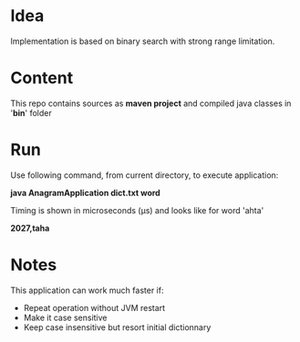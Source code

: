 # Idea
Implementation is based on binary search with strong range limitation.

# Content
This repo contains sources as __maven project__ and compiled java classes in '__bin__' folder

# Run
Use following command, from current directory, to execute application:

__java AnagramApplication dict.txt word__

Timing is shown in microseconds (µs) and looks like for word 'ahta'

__2027,taha__

# Notes
This application can work much faster if:
 * Repeat operation without JVM restart
 * Make it case sensitive
 * Keep case insensitive but resort initial dictionnary
